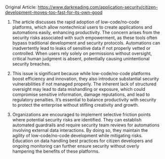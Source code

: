 Original Article: https://www.darkreading.com/application-security/citizen-development-moves-too-fast-for-its-own-good

1) The article discusses the rapid adoption of low-code/no-code platforms, which allow nontechnical users to create applications and automations easily, enhancing productivity. The concern arises from the security risks associated with such empowerment, as these tools often bypass traditional development and security protocols. Automations can inadvertently lead to leaks of sensitive data if not properly vetted or controlled. When users rely solely on permissions without oversight, critical human judgment is absent, potentially causing unintentional security breaches.

2) This issue is significant because while low-code/no-code platforms boost efficiency and innovation, they also introduce substantial security vulnerabilities if not managed properly. The inherent lack of structured oversight may lead to data mishandling or exposure, which could compromise sensitive information, damage reputations, and lead to regulatory penalties. It’s essential to balance productivity with security to protect the enterprise without stifling creativity and growth.

3) Organizations are encouraged to implement selective friction points where potential security risks are identified. They can establish automated guardrails and require security team reviews for automations involving external data interactions. By doing so, they maintain the agility of low-code/no-code development while mitigating risks. Education on data handling best practices for citizen developers and ongoing monitoring can further ensure security without overly hampering the benefits of these platforms.
